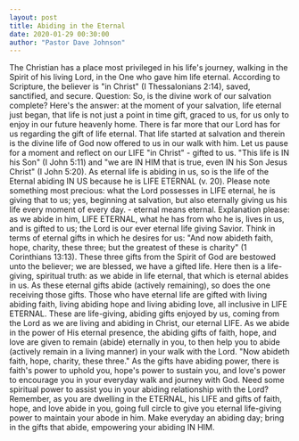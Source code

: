 ```yaml
---
layout: post
title: Abiding in the Eternal
date: 2020-01-29 00:30:00
author: "Pastor Dave Johnson"
---
```


The Christian has a place most privileged in his life's journey, walking in the Spirit of his living Lord, in the One who gave him life eternal. According to Scripture, the believer is "in Christ" (I Thessalonians 2:14), saved, sanctified, and secure. Question: So, is the divine work of our salvation complete? Here's the answer: at the moment of your salvation, life eternal just began, that life is not just a point in time gift, graced to us, for us only to enjoy in our future heavenly home. There is far more that our Lord has for us regarding the gift of life eternal. That life started at salvation and therein is the divine life of God now offered to us in our walk with him. Let us pause for a moment and reflect on our LIFE "in Christ" - gifted to us. "This life is IN his Son" (I John 5:11) and "we are IN HIM that is true, even IN his Son Jesus Christ" (I John 5:20). As eternal life is abiding in us, so is the life of the Eternal abiding IN US because he is LIFE ETERNAL (v. 20). Please note something most precious: what the Lord possesses in LIFE eternal, he is giving that to us; yes, beginning at salvation, but also eternally giving us his life every moment of every day. - eternal means eternal. Explanation please: as we abide in him, LIFE ETERNAL, what he has from who he is, lives in us, and is gifted to us; the Lord is our ever eternal life giving Savior. Think in terms of eternal gifts in which he desires for us: "And now abideth faith, hope, charity, these three; but the greatest of these is charity" (1 Corinthians 13:13). These three gifts from the Spirit of God are bestowed unto the believer; we are blessed, we have a gifted life. Here then is a life-giving, spiritual truth: as we abide in life eternal, that which is eternal abides in us. As these eternal gifts abide (actively remaining), so does the one receiving those gifts. Those who have eternal life are gifted with living abiding faith, living abiding hope and living abiding love, all inclusive in LIFE ETERNAL. These are life-giving, abiding gifts enjoyed by us, coming from the Lord as we are living and abiding in Christ, our eternal LIFE. As we abide in the power of His eternal presence, the abiding gifts of faith, hope, and love are given to remain (abide) eternally in you, to then help you to abide (actively remain in a living manner) in your walk with the Lord. "Now abideth faith, hope, charity, these three." As the gifts have abiding power, there is faith's power to uphold you, hope's power to sustain you, and love's power to encourage you in your everyday walk and journey with God. Need some spiritual power to assist you in your abiding relationship with the Lord? Remember, as you are dwelling in the ETERNAL, his LIFE and gifts of faith, hope, and love abide in you, going full circle to give you eternal life-giving power to maintain your abode in him. Make everyday an abiding day; bring in the gifts that abide, empowering your abiding IN HIM.
